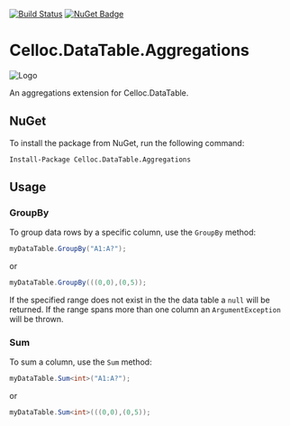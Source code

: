 [![Build Status](https://travis-ci.org/sduplooy/Celloc.DataTable.Aggregations.svg?branch=master)](https://travis-ci.org/sduplooy/Celloc.DataTable.Aggregations)
[![NuGet Badge](https://buildstats.info/nuget/Celloc.DataTable.Aggregations)](https://www.nuget.org/packages/Celloc.DataTable.Aggregations/)

# Celloc.DataTable.Aggregations

![Logo](https://raw.githubusercontent.com/wiki/sduplooy/Celloc/images/186401-64-plugin.png)

An aggregations extension for Celloc.DataTable.

## NuGet
To install the package from NuGet, run the following command:

`Install-Package Celloc.DataTable.Aggregations`

## Usage

### GroupBy
To group data rows by a specific column, use the `GroupBy` method:

```C#
myDataTable.GroupBy("A1:A?");
```
or
```C#
myDataTable.GroupBy(((0,0),(0,5));
```

If the specified range does not exist in the the data table a `null` will be returned. If the range spans more than one column an `ArgumentException` will be thrown. 

### Sum

To sum a column, use the `Sum` method:

```C#
myDataTable.Sum<int>("A1:A?");
```
or
```C#
myDataTable.Sum<int>(((0,0),(0,5));
```
